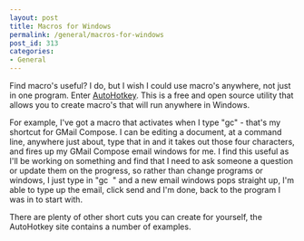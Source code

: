 ```yaml
---
layout: post
title: Macros for Windows
permalink: /general/macros-for-windows
post_id: 313
categories:
- General
---
```


Find macro's useful? I do, but I wish I could use macro's anywhere, not just in one program. Enter [AutoHotkey](http://www.autohotkey.com/). This is a free and open source utility that allows you to create macro's that will run anywhere in Windows.

For example, I've got a macro that activates when I type "gc<space><space>" - that's my shortcut for GMail Compose. I can be editing a document, at a command line, anywhere just about, type that in and it takes out those four characters, and fires up my GMail Compose email windows for me. I find this useful as I'll be working on something and find that I need to ask someone a question or update them on the progress, so rather than change programs or windows, I just type in "gc  " and a new email windows pops straight up, I'm able to type up the email, click send and I'm done, back to the program I was in to start with.

There are plenty of other short cuts you can create for yourself, the AutoHotkey site contains a number of examples.

